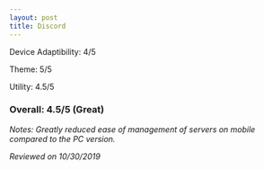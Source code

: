 ```yaml
---
layout: post
title: Discord
---
```


Device Adaptibility: 4/5

Theme: 5/5

Utility: 4.5/5

### Overall: 4.5/5 (Great)

*Notes: Greatly reduced ease of management of servers on mobile compared to the PC version.*

*Reviewed on 10/30/2019*
